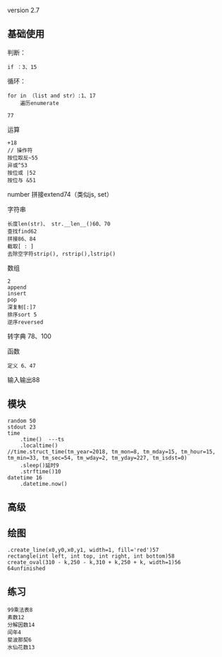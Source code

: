 version 2.7

## 基础使用

判断：

	if ：3、15

循环： 

	for in （list and str）:1、17
		遍历enumerate
		
	77

运算

	+18
	// 操作符
	按位取反~55
	异或^53
	按位或 |52
	按位与 &51 

number 拼接extend74（类似js, set）

字符串 

	长度len(str)、 str.__len__()60、70 
	查找find62 
	拼接86、84
	截取[ : ]
	去除空字符strip(), rstrip(),lstrip()

数组

	2
	append
	insert
	pop
	深复制[:]7	
	排序sort 5	
	逆序reversed

转字典 78、100

函数 

	定义 6、47

输入输出88	

## 模块

	random 50
	stdout 23
	time 
		.time()  ---ts
		.localtime()
	//time.struct_time(tm_year=2018, tm_mon=8, tm_mday=15, tm_hour=15, tm_min=33, tm_sec=54, tm_wday=2, tm_yday=227, tm_isdst=0)
		.sleep()延时9
		.strftime()10
	datetime 16
		.datetime.now()


## 高级


## 绘图

	.create_line(x0,y0,x0,y1, width=1, fill='red')57
	rectangle(int left, int top, int right, int bottom)58 
	create_oval(310 - k,250 - k,310 + k,250 + k, width=1)56
	64unfinished

## 练习

	99乘法表8
	素数12
	分解因数14
	闰年4
	斐波那契6	
	水仙花数13